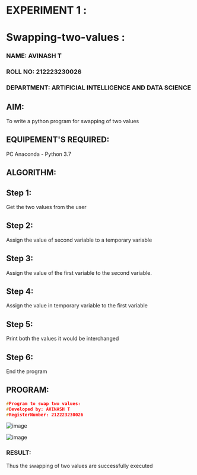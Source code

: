 # EXPERIMENT 1 :
# Swapping-two-values :
### NAME: AVINASH T
### ROLL NO: 212223230026
### DEPARTMENT: ARTIFICIAL INTELLIGENCE AND DATA SCIENCE
## AIM:
To write a python program for swapping of two values
## EQUIPEMENT'S REQUIRED: 
PC
Anaconda - Python 3.7
## ALGORITHM: 
## Step 1:
Get the two values from the user
## Step 2: 
Assign the value of second variable to a temporary variable 
## Step 3: 
Assign the value of the first variable to the second variable.
## Step 4:  
Assign the value in temporary variable to the first variable
## Step 5: 
Print both the values it would be interchanged
## Step 6: 
End the program
## PROGRAM:

```c
#Program to swap two values:
#Developed by: AVINASH T
#RegisterNumber: 212223230026
```

![image](https://github.com/AVINASH05T/Swapping-two-values/assets/151514286/fb42e139-2c89-4edb-a905-5675f9ced81b)

![image](https://github.com/AVINASH05T/Swapping-two-values/assets/151514286/8c04a5f9-e935-49d6-b19a-9a05924a1b5a)


### RESULT:
Thus the swapping of two values are successfully executed



